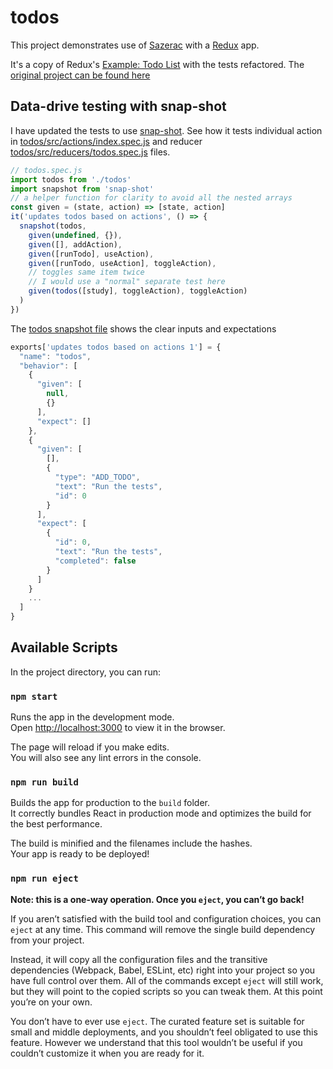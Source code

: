 # todos

This project demonstrates use of [Sazerac](http://github.com/mikec/sazerac) with a [Redux](http://redux.js.org/) app.

It's a copy of Redux's [Example: Todo List](http://redux.js.org/docs/basics/ExampleTodoList.html) with the tests refactored. The [original project can be found here](https://github.com/reactjs/redux/tree/d91ed56a9b75a1ab58684db49cd36a7fc0afefea/examples/todos)

## Data-drive testing with snap-shot

I have updated the tests to use [snap-shot](https://github.com/bahmutov/snap-shot).
See how it tests individual action in
[todos/src/actions/index.spec.js](todos/src/actions/index.spec.js) and
reducer [todos/src/reducers/todos.spec.js](todos/src/reducers/todos.spec.js)
files.

```js
// todos.spec.js
import todos from './todos'
import snapshot from 'snap-shot'
// a helper function for clarity to avoid all the nested arrays
const given = (state, action) => [state, action]
it('updates todos based on actions', () => {
  snapshot(todos,
    given(undefined, {}),
    given([], addAction),
    given([runTodo], useAction),
    given([runTodo, useAction], toggleAction),
    // toggles same item twice
    // I would use a "normal" separate test here
    given(todos([study], toggleAction), toggleAction)
  )
})
```

The [todos snapshot file](todos/__snapshots__/todos.spec.js.snap-shot)
shows the clear inputs and expectations

```js
exports['updates todos based on actions 1'] = {
  "name": "todos",
  "behavior": [
    {
      "given": [
        null,
        {}
      ],
      "expect": []
    },
    {
      "given": [
        [],
        {
          "type": "ADD_TODO",
          "text": "Run the tests",
          "id": 0
        }
      ],
      "expect": [
        {
          "id": 0,
          "text": "Run the tests",
          "completed": false
        }
      ]
    }
    ...
  ]
}
```

## Available Scripts

In the project directory, you can run:

### `npm start`

Runs the app in the development mode.<br>
Open [http://localhost:3000](http://localhost:3000) to view it in the browser.

The page will reload if you make edits.<br>
You will also see any lint errors in the console.

### `npm run build`

Builds the app for production to the `build` folder.<br>
It correctly bundles React in production mode and optimizes the build for the best performance.

The build is minified and the filenames include the hashes.<br>
Your app is ready to be deployed!

### `npm run eject`

**Note: this is a one-way operation. Once you `eject`, you can’t go back!**

If you aren’t satisfied with the build tool and configuration choices, you can `eject` at any time. This command will remove the single build dependency from your project.

Instead, it will copy all the configuration files and the transitive dependencies (Webpack, Babel, ESLint, etc) right into your project so you have full control over them. All of the commands except `eject` will still work, but they will point to the copied scripts so you can tweak them. At this point you’re on your own.

You don’t have to ever use `eject`. The curated feature set is suitable for small and middle deployments, and you shouldn’t feel obligated to use this feature. However we understand that this tool wouldn’t be useful if you couldn’t customize it when you are ready for it.
